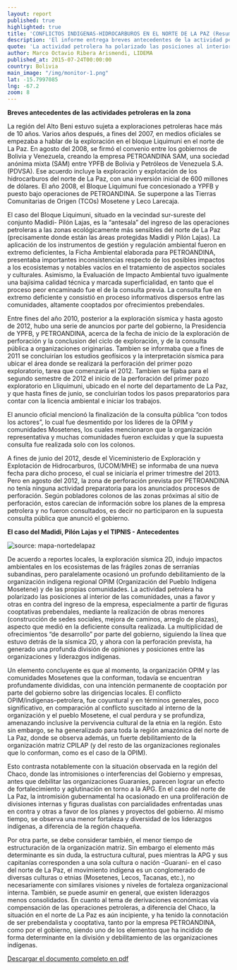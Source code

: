 ```yaml
---
layout: report
published: true
highlighted: true
title: 'CONFLICTOS INDIGENAS-HIDROCARBUROS EN EL NORTE DE LA PAZ (Resumen)'
description: 'El informe entrega breves antecedentes de la actividad petrolera en la zona y examina el caso del Madidi, Pilón Lajas y el TIPNIS, exponiendo los antecedentes de los conflictos generados debido a estas actividades en el área.'
quote: 'La actividad petrolera ha polarizado las posiciones al interior de las comunidades'
author: Marco Octavio Ribera Arismendi, LIDEMA
published_at: 2015-07-24T00:00:00
country: Bolivia
main_image: "/img/monitor-1.png"
lat: -15.7997085
lng: -67.2
zoom: 8
---
```


<b>Breves antecedentes de las actividades petroleras en la zona</b>

La región del Alto Beni estuvo sujeta a exploraciones petroleras hace más de 10
años.  Varios años después, a fines del 2007, en medios oficiales se empezaba
a hablar de la exploración en el bloque Liquimuni en el norte de La Paz. En
agosto del 2008, se firmó el convenio entre los gobiernos de Bolivia y
Venezuela, creando la empresa PETROANDINA SAM, una sociedad anónima mixta
(SAM) entre YPFB de Bolivia y Petróleos de Venezuela S.A. (PDVSA). Ese
acuerdo incluye la exploración y explotación de los hidrocarburos del norte
de La Paz, con una inversión inicial de 600 millones de dólares. El año 2008,
el Bloque Liquimuni fue concesionado a YPFB y puesto bajo operaciones de
PETROANDINA. Se superpone a las Tierras Comunitarias de Origen (TCOs) Mosetene
y Leco Larecaja.

El caso del Bloque Liquimuni, situado en la vecindad sur-sureste del conjunto
Madidi- Pilón Lajas, es la “antesala” del ingreso de las operaciones
petroleras a las zonas  ecológicamente más sensibles del norte de La Paz
(precisamente donde están las áreas  protegidas Madidi y Pilón Lajas). La
aplicación de los instrumentos de gestión y regulación ambiental  fueron en
extremo deficientes, la Ficha Ambiental elaborada para PETROANDINA,
presentaba importantes inconsistencias respecto de los posibles impactos a los
ecosistemas y notables vacíos en el tratamiento de aspectos sociales y
culturales.  Asimismo, la Evaluación de Impacto Ambiental tuvo igualmente una
bajísima calidad  técnica y marcada superficialidad, en tanto que el proceso
peor encaminado fue el de la consulta previa. La consulta fue en extremo
deficiente y consistió en proceso informativos dispersos entre las
comunidades, altamente cooptados por ofrecimientos prebendales.

Entre fines del año 2010, posterior a la exploración sísmica y hasta agosto de
2012, hubo una serie de anuncios por parte del gobierno, la Presidencia de
YPFB, y PETROANDINA, acerca de la fecha de inicio de la exploración de
perforación y la conclusion del ciclo de exploración, y de la consulta pública
a organizaciones originarias. Tambien se informaba que a fines de 2011 se
concluirían los estudios geofísicos y la interpretación sísmica para ubicar el
área donde se realizará la perforación del primer pozo exploratorio, tarea que
comenzaría el 2012. Tambien se fijaba para el segundo semestre de 2012 el
inicio de la perforación del primer pozo exploratorio en Lliquimuni, ubicado
en el norte del departamento de La Paz, y que hasta fines de junio, se
concluirían todos los pasos preparatorios para contar con la licencia
ambiental e iniciar los trabajos.

El anuncio oficial mencionó la finalización de la consulta pública “con todos
los actores”, lo cual fue desmentido por los líderes de la OPIM y comunidades
Mosetenes, los cuales mencionaron que la organización representativa y muchas
comunidades fueron excluidas y que la supuesta consulta fue realizada solo con
los  colonos.

A fines de junio del 2012, desde el Viceministerio de Exploración y
Explotación de Hidrocarburos, (UCOM/MHE) se informaba  de una nueva fecha
para dicho proceso, el cual se iniciaría el primer trimestre del  2013. Pero
en agosto del 2012, la zona de perforación prevista por PETROANDINA no tenía
ninguna actividad preparatoria para los  anunciados procesos de perforación.
Según pobladores colonos de las zonas próximas al sitio de perforación, estos
carecían de información sobre los planes de la empresa  petrolera y no fueron
consultados, es decir no participaron en la supuesta consulta  pública que
anunció el gobierno.

<b>El caso del Madidi, Pilón Lajas y el TIPNIS - Antecedentes</b>

<div class="pull-right img-content">
  <img src="http://i.imgur.com/rV17V4F.png" title="source: mapa-nortedelapaz"/>
</div>

De acuerdo a reportes locales, la exploración sísmica 2D, indujo impactos
ambientales  en los ecosistemas de las frágiles zonas de serranías subandinas,
pero paralelamente ocasionó un profundo debilitamiento de la organización
indígena regional OPIM  (Organización del Pueblo Indígena Mosetene) y de las
propias comunidades. La actividad petrolera ha polarizado las posiciones al
interior de las comunidades, unas a favor y otras en contra del ingreso de la
empresa, especialmente a partir de figuras cooptativas prebendales, mediante
la realización de obras menores (construcción de  sedes sociales, mejora de
caminos, arreglo de plazas), aspecto que medió en la deficiente consulta
realizada. La multiplicidad de ofrecimientos “de desarrollo” por parte del
gobierno, siguiendo la línea que estuvo detrás de la sísmica 2D, y ahora con
la perforación prevista, ha generado una profunda división de opiniones y
posiciones entre las organizaciones y liderazgos indígenas.

Un elemento concluyente es que al momento, la organización OPIM y las comunidades
Mosetenes que la conforman, todavía se encuentran profundamente divididas, con una
intención permanente de cooptación por parte del gobierno sobre las dirigencias
locales. El conflicto OPIM/indígenas–petrolera, fue coyuntural y en términos
generales, poco significativo, en comparación al conflicto suscitado al interno de la
organización y el pueblo Mosetene, el cual perdura y se profundiza, amenazando
inclusive la pervivencia cultural de la etnia en la región. Esto sin embargo, se ha
generalizado para toda la región amazónica del norte de La Paz, donde se observa
además, un fuerte debilitamiento de la organización matriz CPILAP (y del resto de las
organizaciones regionales que lo conforman, como es el caso de la OPIM).

Esto contrasta notablemente con la situación observada en la región del Chaco, donde
las intromisiones o interferencias del Gobierno y empresas, antes que debilitar las
organizaciones Guaranies, parecen lograr un efecto de fortalecimiento y aglutinación
en torno a la APG. En el caso del norte de La Paz, la intromisión gubernamental ha
ocasionado en una proliferación de divisiones internas y figuras dualistas con
parcialidades enfrentadas unas en contra y otras a favor de los planes y proyectos del
gobierno. Al mismo tiempo, se observa una menor fortaleza y diversidad de los
liderazgos indígenas, a diferencia de la región chaqueña.

Por otra parte, se debe considerar también, el menor tiempo de estructuración
de la organización matriz. Sin embargo el elemento más determinante es sin
duda, la estructura cultural, pues mientras la APG y sus capitanías
corresponden a una sola cultura o nación -Guaraní- en  el caso del norte de La
Paz, el movimiento indígena es un conglomerado de diversas culturas o etnias
(Mosetenes, Lecos, Tacanas, etc.), no necesariamente con similares visiones y
niveles de fortaleza organizacional interna. También, se puede asumir en
general, que existen liderazgos menos consolidados. En cuanto al tema de
derivaciones económicas vía compensación de las operaciones petroleras, a
diferencia del Chaco, la situación en el norte de La Paz es aún incipiente, y
ha tenido la connotación de ser prebendalista y cooptativa, tanto por la
empresa PETROANDINA, como por el gobierno, siendo uno de los elementos que ha
incidido de forma determinante en la división y debilitamiento de las
organizaciones indígenas.

[Descargar el documento completo en pdf](http://lidema.org.bo/documentosPIMA/INF%20COCOON%20NORTE%20DE%20LA%20PAZ%20%202012.pdf)
